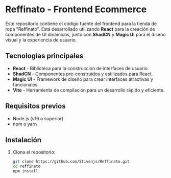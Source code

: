 # Reffinato - Frontend Ecommerce

Este repositorio contiene el código fuente del frontend para la tienda de ropa "Reffinato". Está desarrollado utilizando **React** para la creación de componentes de UI dinámicos, junto con **ShadCN** y **Magic UI** para el diseño visual y la experiencia de usuario.

## Tecnologías principales

- **React** - Biblioteca para la construcción de interfaces de usuario.
- **ShadCN** - Componentes pre-construidos y estilizados para React.
- **Magic UI** - Framework de diseño para crear interfaces atractivas y funcionales.
- **Vite** - Herramienta de compilación para un desarrollo rápido y eficiente.
  
## Requisitos previos

- Node.js (v16 o superior)
- npm o yarn

## Instalación

1. Clona el repositorio:

   ```bash
   git clone https://github.com/Stivenjs/Reffinato.git
   cd reffinato
   npm install 
